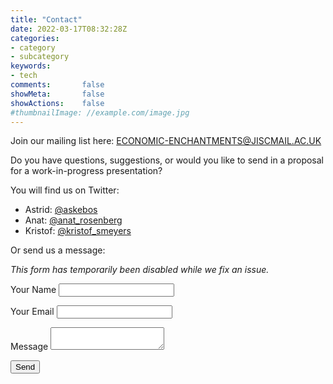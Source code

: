 ```yaml
---
title: "Contact"
date: 2022-03-17T08:32:28Z
categories:
- category
- subcategory
keywords:
- tech
comments:       false
showMeta:       false
showActions:    false
#thumbnailImage: //example.com/image.jpg
---
```


Join our mailing list here: [ECONOMIC-ENCHANTMENTS@JISCMAIL.AC.UK](https://www.jiscmail.ac.uk/cgi-bin/webadmin?SUBED1=ECONOMIC-ENCHANTMENTS&A=1)

Do you have questions, suggestions, or would you like to send in a proposal for a work-in-progress presentation?

You will find us on Twitter:
- Astrid: [@askebos](https://twitter.com/askebos)
- Anat: [@anat_rosenberg](https://twitter.com/anat_rosenberg)
- Kristof: [@kristof_smeyers](https://twitter.com/kristof_smeyers)

Or send us a message:

<i> This form has temporarily been disabled while we fix an issue.</i>

<form disabled id = "contact" value="Economic Enchantments - Message from " name="contact" method="POST" data-netlify="true" action="/thank-you">
  <p>
    <label>Your Name</label> <input type="text" name="name" />
  </p>
  <p>
    <label>Your Email</label> <input type="email" name="email" />
  </p>

  <p>
    <label>Message</label> <textarea name="message"></textarea>
  </p>
  <p>
    <button type="submit">Send</button>
  </p>
</form>
